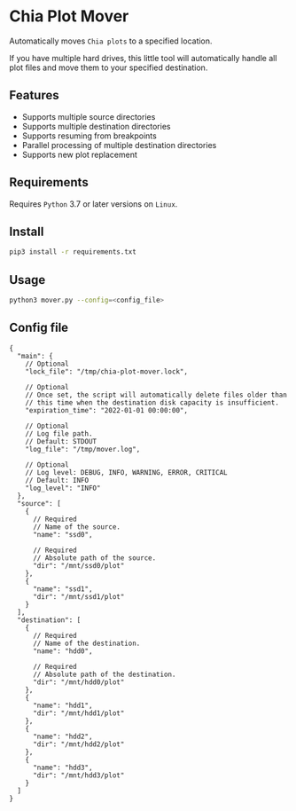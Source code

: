 # Chia Plot Mover

Automatically moves `Chia plots` to a specified location.

If you have multiple hard drives, this little tool will automatically handle all plot files and move them to your specified destination.

## Features

* Supports multiple source directories 
* Supports multiple destination directories 
* Supports resuming from breakpoints 
* Parallel processing of multiple destination directories 
* Supports new plot replacement

## Requirements

Requires `Python` 3.7 or later versions on `Linux`.

## Install

```bash
pip3 install -r requirements.txt
```

## Usage

```bash
python3 mover.py --config=<config_file>
```

## Config file

```json5
{
  "main": {
    // Optional
    "lock_file": "/tmp/chia-plot-mover.lock",
    
    // Optional
    // Once set, the script will automatically delete files older than
    // this time when the destination disk capacity is insufficient.
    "expiration_time": "2022-01-01 00:00:00",
    
    // Optional
    // Log file path.
    // Default: STDOUT
    "log_file": "/tmp/mover.log",
    
    // Optional
    // Log level: DEBUG, INFO, WARNING, ERROR, CRITICAL
    // Default: INFO
    "log_level": "INFO"
  },
  "source": [
    {
      // Required
      // Name of the source.
      "name": "ssd0",
      
      // Required
      // Absolute path of the source.
      "dir": "/mnt/ssd0/plot"
    },
    {
      "name": "ssd1",
      "dir": "/mnt/ssd1/plot"
    }
  ],
  "destination": [
    {
      // Required
      // Name of the destination.
      "name": "hdd0",
      
      // Required
      // Absolute path of the destination.
      "dir": "/mnt/hdd0/plot"
    },
    {
      "name": "hdd1",
      "dir": "/mnt/hdd1/plot"
    },
    {
      "name": "hdd2",
      "dir": "/mnt/hdd2/plot"
    },
    {
      "name": "hdd3",
      "dir": "/mnt/hdd3/plot"
    }
  ]
}
```

